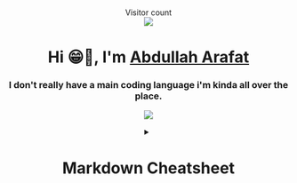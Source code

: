 <p align="center"> 
  <br>Visitor count<br>
  <img src="https://profile-counter.glitch.me/dolosarafat/count.svg"/>
</p>

<h1 align="center">Hi 😁🔫, I'm <a href="https://dolosarafat.github.io">Abdullah Arafat</a></h1>
<h3 align="center">I don't really have a main coding language i'm kinda all over the place.</h3>

<!-- ![github contribution grid snake animation](https://raw.githubusercontent.com/dolosarafat/dolosarafat/output/github-contribution-grid-snake-dark.svg#gh-dark-mode-only)![github contribution grid snake animation](https://raw.githubusercontent.com/dolosarafat/dolosarafat/output/github-contribution-grid-snake.svg#gh-light-mode-only) -->

<p align="center">
<img src="https://www.bing.com/th?id=OSB.5SuJNqkJ0qtt8C8mml%7Cv5w--.png&pid=MSports&w=48&h=48&qlt=90&c=1&rs=1&dpr=2&p=0">
</p>

<details align="center">
  <summary><h1>Markdown Cheatsheet</h1></summary>

<details>
  <summary>Headings</summary>
  
  ```
  # H1
  ## H2
  ### H3
  #### H4
  ##### H5
  ###### H6
  ```
</details>

<details>
  <summary>Emphasis</summary>
  
  ```
  **bold text**
  *italicized text*
  ```
</details>

<details>
  <summary>Quotes</summary>
  
  ```
  > blockquote
  ```
</details>

<details>
  <summary>Lists</summary>
  
  ```
  - Unordered list item
  1. Ordered list item
  ```
</details>

<details>
  <summary>Code</summary>
  
  ```
  `inline code`
  ```
  <pre>
  ```(optional language here)
  code block
  ```</pre>
</details>

<details>
  <summary>Links</summary>
  
  ```
  [link text](link URL)
  ```
</details>

<details>
  <summary>Images</summary>
  
  ```
  ![alt text](image URL)
  ```
</details>

<details>
  <summary>Tables</summary>
  
  ```
  | Column 1 | Column 2 |
  | -------- | -------- |
  | Row 1, Column 1 | Row 1, Column 2 |
  | Row 2, Column 1 | Row 2, Column 2 |
  ```
</details>

<details>
  <summary>Footnotes</summary>
  
  ```
  Here's a sentence with a footnote. [^1]

  [^1]: This is the footnote.
  ```
</details>

<details>
  <summary>Strikethrough</summary>
  
  ```
  ~~strikethrough text~~
  ```
</details>

<details>
  <summary>Task Lists</summary>
  
  ```
  - [x] Completed task
  - [ ] Incomplete task
  ```
</details>

<details>
  <summary>Emoji</summary>
  
  ```
  :smiley:
  ```
</details>

<details>
  <summary>Superscript and Subscript</summary>
  
  ```
  Superscript: X^2^
  Subscript: H~2~O
  ```
</details>

<details>
  <summary>Other</summary>
  
  ```
  ==highlighted text==
  ```
  
  ```
  ### Heading {#custom-id}
  ```
  ```
  <details>
    <summary>Dropdown</summary>
    Dropdown content
  <details>
  ```
</details>
Hope that helps :D
</details>
